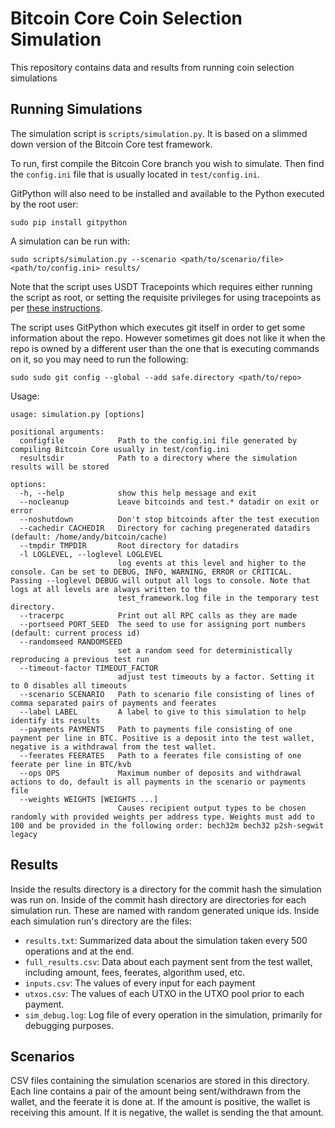 # Bitcoin Core Coin Selection Simulation

This repository contains data and results from running coin selection simulations

## Running Simulations

The simulation script is `scripts/simulation.py`. It is based on a slimmed down version of the Bitcoin Core test framework.

To run, first compile the Bitcoin Core branch you wish to simulate. Then find the `config.ini` file that is usually located in `test/config.ini`.

GitPython will also need to be installed and available to the Python executed by the root user:

    sudo pip install gitpython

A simulation can be run with:

    sudo scripts/simulation.py --scenario <path/to/scenario/file> <path/to/config.ini> results/

Note that the script uses USDT Tracepoints which requires either running the script as root, or setting the requisite privileges for using tracepoints as per [these instructions](https://github.com/bitcoin/bitcoin/pull/24358#issuecomment-1083149220).

The script uses GitPython which executes git itself in order to get some information about the repo.
However sometimes git does not like it when the repo is owned by a different user than the one that is executing commands on it, so you may need to run the following:

    sudo sudo git config --global --add safe.directory <path/to/repo>

Usage:

```
usage: simulation.py [options]

positional arguments:
  configfile            Path to the config.ini file generated by compiling Bitcoin Core usually in test/config.ini
  resultsdir            Path to a directory where the simulation results will be stored

options:
  -h, --help            show this help message and exit
  --nocleanup           Leave bitcoinds and test.* datadir on exit or error
  --noshutdown          Don't stop bitcoinds after the test execution
  --cachedir CACHEDIR   Directory for caching pregenerated datadirs (default: /home/andy/bitcoin/cache)
  --tmpdir TMPDIR       Root directory for datadirs
  -l LOGLEVEL, --loglevel LOGLEVEL
                        log events at this level and higher to the console. Can be set to DEBUG, INFO, WARNING, ERROR or CRITICAL. Passing --loglevel DEBUG will output all logs to console. Note that logs at all levels are always written to the
                        test_framework.log file in the temporary test directory.
  --tracerpc            Print out all RPC calls as they are made
  --portseed PORT_SEED  The seed to use for assigning port numbers (default: current process id)
  --randomseed RANDOMSEED
                        set a random seed for deterministically reproducing a previous test run
  --timeout-factor TIMEOUT_FACTOR
                        adjust test timeouts by a factor. Setting it to 0 disables all timeouts
  --scenario SCENARIO   Path to scenario file consisting of lines of comma separated pairs of payments and feerates
  --label LABEL         A label to give to this simulation to help identify its results
  --payments PAYMENTS   Path to payments file consisting of one payment per line in BTC. Positive is a deposit into the test wallet, negative is a withdrawal from the test wallet.
  --feerates FEERATES   Path to a feerates file consisting of one feerate per line in BTC/kvb
  --ops OPS             Maximum number of deposits and withdrawal actions to do, default is all payments in the scenario or payments file
  --weights WEIGHTS [WEIGHTS ...]
                        Causes recipient output types to be chosen randomly with provided weights per address type. Weights must add to 100 and be provided in the following order: bech32m bech32 p2sh-segwit legacy
```

## Results

Inside the results directory is a directory for the commit hash the simulation was run on.
Inside of the commit hash directory are directories for each simulation run.
These are named with random generated unique ids.
Inside each simulation run's directory are the files:

* `results.txt`: Summarized data about the simulation taken every 500 operations and at the end.
* `full_results.csv`: Data about each payment sent from the test wallet, including amount, fees, feerates, algorithm used, etc.
* `inputs.csv`: The values of every input for each payment
* `utxos.csv`: The values of each UTXO in the UTXO pool prior to each payment.
* `sim_debug.log`: Log file of every operation in the simulation, primarily for debugging purposes.

## Scenarios

CSV files containing the simulation scenarios are stored in this directory.
Each line contains a pair of the amount being sent/withdrawn from the wallet, and the feerate it is done at.
If the amount is positive, the wallet is receiving this amount.
If it is negative, the wallet is sending the that amount.
